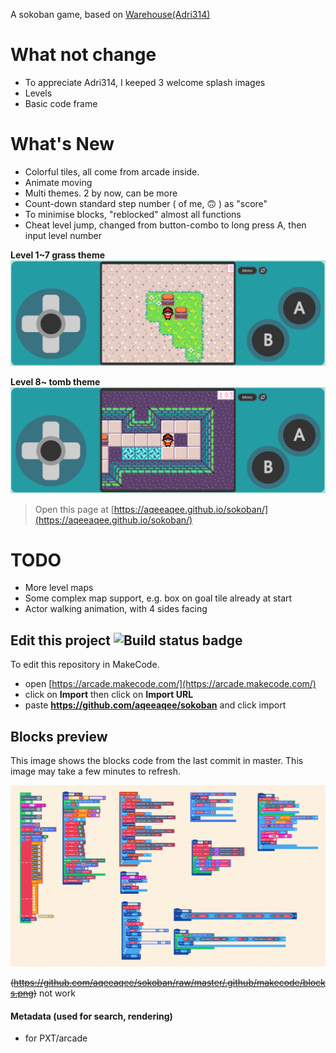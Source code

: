  
A sokoban game, based on [Warehouse(Adri314)](https://forum.makecode.com/t/warehouse-updated/658)

# What not change
- To appreciate Adri314, I keeped 3 welcome splash images
- Levels
- Basic code frame

# What's New
- Colorful tiles, all come from arcade inside.
- Animate moving
- Multi themes. 2 by now, can be more
- Count-down standard step number ( of me, 🙃 ) as "score"
- To minimise blocks, "reblocked" almost all functions
- Cheat level jump, changed from button-combo to long press A, then input level number

**Level 1~7 grass theme**
![1~7 grass theme](https://github.com/AqeeAqee/sokoban/blob/master/screenshot_Sokoban_GrassTheme.png)

**Level 8~ tomb theme**
![8~ tomb theme](https://github.com/AqeeAqee/sokoban/blob/master/screenshot_Sokoban_TombTheme.png)
> Open this page at [https://aqeeaqee.github.io/sokoban/](https://aqeeaqee.github.io/sokoban/)

# TODO
- More level maps
- Some complex map support, e.g. box on goal tile already at start
- Actor walking animation, with 4 sides facing


## Edit this project ![Build status badge](https://github.com/aqeeaqee/sokoban/workflows/MakeCode/badge.svg)

To edit this repository in MakeCode.

* open [https://arcade.makecode.com/](https://arcade.makecode.com/)
* click on **Import** then click on **Import URL**
* paste **https://github.com/aqeeaqee/sokoban** and click import

## Blocks preview

This image shows the blocks code from the last commit in master.
This image may take a few minutes to refresh.

![A rendered view of the blocks](https://github.com/AqeeAqee/sokoban/blob/master/arcade-Sokoban-blocks.png)

~~(https://github.com/aqeeaqee/sokoban/raw/master/.github/makecode/blocks.png)~~ not work

#### Metadata (used for search, rendering)

* for PXT/arcade
<script src="https://makecode.com/gh-pages-embed.js"></script><script>makeCodeRender("{{ site.makecode.home_url }}", "{{ site.github.owner_name }}/{{ site.github.repository_name }}");</script>
